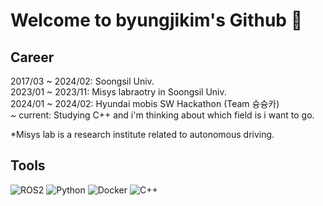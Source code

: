# Welcome to byungjikim's Github 👋

<!--
**byungjikim/byungjikim** is a ✨ _special_ ✨ repository because its `README.md` (this file) appears on your GitHub profile.

Here are some ideas to get you started:

- 🔭 I’m currently working on ...
- 🌱 I’m currently learning ...
- 👯 I’m looking to collaborate on ...
- 🤔 I’m looking for help with ...
- 💬 Ask me about ...
- 📫 How to reach me: ...
- 😄 Pronouns: ...
- ⚡ Fun fact: ...
-->

## Career  
2017/03 ~ 2024/02: Soongsil Univ.  
2023/01 ~ 2023/11: Misys labraotry in Soongsil Univ.  
2024/01 ~ 2024/02: Hyundai mobis SW Hackathon (Team 슝슝카)  
~ current: Studying C++ and i'm thinking about which field is i want to go. 

*Misys lab is a research institute related to autonomous driving.  

## Tools
![ROS2](https://img.shields.io/badge/ros2-444444?style=flat&logo=ros)
![Python](https://img.shields.io/badge/Python-444444?style=flat&logo=Python)
![Docker](https://img.shields.io/badge/Docker-444444?style=flat&logo=Docker)
![C++](https://img.shields.io/badge/C++-444444?style=flat&logo=c%2B%2B)

